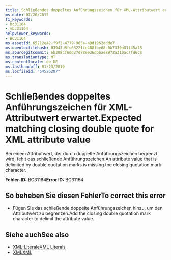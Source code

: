 ```yaml
---
title: Schließendes doppeltes Anführungszeichen für XML-Attributwert erwartet.
ms.date: 07/20/2015
f1_keywords:
- bc31164
- vbc31164
helpviewer_keywords:
- BC31164
ms.assetid: 65212e42-f9f2-4779-9654-a9d1962ddde7
ms.openlocfilehash: 03943b5fc63221fe488fbe68c0b7330a81f45af8
ms.sourcegitcommit: 6b308cf6d627d78ee36dbbae8972a310ac7fd6c8
ms.translationtype: MT
ms.contentlocale: de-DE
ms.lasthandoff: 01/23/2019
ms.locfileid: "54526287"
---
```

# <a name="expected-matching-closing-double-quote-for-xml-attribute-value"></a><span data-ttu-id="29c0d-102">Schließendes doppeltes Anführungszeichen für XML-Attributwert erwartet.</span><span class="sxs-lookup"><span data-stu-id="29c0d-102">Expected matching closing double quote for XML attribute value</span></span>
<span data-ttu-id="29c0d-103">Bei einem Attributwert, der durch doppelte Anführungszeichen begrenzt wird, fehlt das schließende Anführungszeichen.</span><span class="sxs-lookup"><span data-stu-id="29c0d-103">An attribute value that is delimited by double quotation marks is missing the closing quotation mark character.</span></span>  
  
 <span data-ttu-id="29c0d-104">**Fehler-ID:** BC31164</span><span class="sxs-lookup"><span data-stu-id="29c0d-104">**Error ID:** BC31164</span></span>  
  
## <a name="to-correct-this-error"></a><span data-ttu-id="29c0d-105">So beheben Sie diesen Fehler</span><span class="sxs-lookup"><span data-stu-id="29c0d-105">To correct this error</span></span>  
  
-   <span data-ttu-id="29c0d-106">Fügen Sie das schließende doppelte Anführungszeichen hinzu, um den Attributwert zu begrenzen.</span><span class="sxs-lookup"><span data-stu-id="29c0d-106">Add the closing double quotation mark character to delimit the attribute value.</span></span>  
  
## <a name="see-also"></a><span data-ttu-id="29c0d-107">Siehe auch</span><span class="sxs-lookup"><span data-stu-id="29c0d-107">See also</span></span>
- [<span data-ttu-id="29c0d-108">XML-Literale</span><span class="sxs-lookup"><span data-stu-id="29c0d-108">XML Literals</span></span>](../../visual-basic/language-reference/xml-literals/index.md)
- [<span data-ttu-id="29c0d-109">XML</span><span class="sxs-lookup"><span data-stu-id="29c0d-109">XML</span></span>](../../visual-basic/programming-guide/language-features/xml/index.md)

